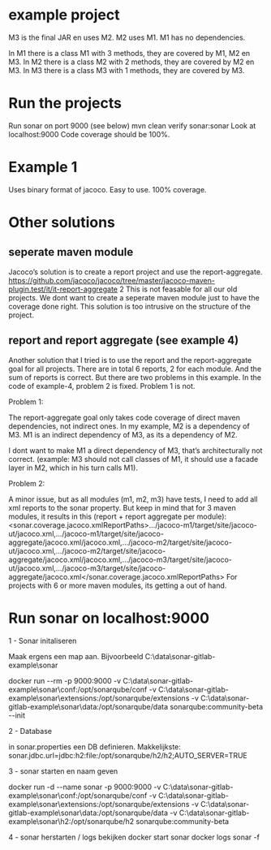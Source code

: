 # example project

M3 is the final JAR en uses M2. M2 uses M1. M1 has no dependencies.

In M1 there is a class M1 with 3 methods, they are covered by M1, M2 en M3.
In M2 there is a class M2 with 2 methods, they are covered by     M2 en M3.
In M3 there is a class M3 with 1 methods, they are covered by           M3.


# Run the projects

Run sonar on port 9000 (see below)
mvn clean verify sonar:sonar
Look at localhost:9000
Code coverage should be 100%.

# Example 1

Uses binary format of jacoco. Easy to use. 100% coverage.

# Other solutions

## seperate maven module

Jacoco’s solution is to create a report project and use the report-aggregate. https://github.com/jacoco/jacoco/tree/master/jacoco-maven-plugin.test/it/it-report-aggregate 2
This is not feasable for all our old projects. We dont want to create a seperate maven module just to have the coverage done right. This solution is too intrusive on the structure of the project.

## report and report aggregate (see example 4)

Another solution that I tried is to use the report and the report-aggregate goal for all projects. There are in total 6 reports, 2 for each module. And the sum of reports is correct. But there are two problems in this example. In the code of example-4, problem 2 is fixed. Problem 1 is not.

Problem 1:

The report-aggregate goal only takes code coverage of direct maven dependencies, not indirect ones. In my example, M2 is a dependency of M3. M1 is an indirect dependency of M3, as its a dependency of M2.

I dont want to make M1 a direct dependency of M3, that’s architecturally not correct. (example: M3 should not call classes of M1, it should use a facade layer in M2, which in his turn calls M1).

Problem 2:

A minor issue, but as all modules (m1, m2, m3) have tests, I need to add all xml reports to the sonar property.
But keep in mind that for 3 maven modules, it results in this (report + report aggregate per module): <sonar.coverage.jacoco.xmlReportPaths>…/jacoco-m1/target/site/jacoco-ut/jacoco.xml,…/jacoco-m1/target/site/jacoco-aggregate/jacoco.xml/jacoco.xml,…/jacoco-m2/target/site/jacoco-ut/jacoco.xml,…/jacoco-m2/target/site/jacoco-aggregate/jacoco.xml/jacoco.xml,…/jacoco-m3/target/site/jacoco-ut/jacoco.xml,…/jacoco-m3/target/site/jacoco-aggregate/jacoco.xml</sonar.coverage.jacoco.xmlReportPaths>
For projects with 6 or more maven modules, its getting a out of hand.

# Run sonar on localhost:9000

1 - Sonar initaliseren

Maak ergens een map aan. Bijvoorbeeld C:\data\sonar-gitlab-example\sonar

docker run --rm -p 9000:9000 -v C:\data\sonar-gitlab-example\sonar\conf:/opt/sonarqube/conf -v C:\data\sonar-gitlab-example\sonar\extensions:/opt/sonarqube/extensions -v C:\data\sonar-gitlab-example\sonar\data:/opt/sonarqube/data sonarqube:community-beta --init

2 - Database

in sonar.properties een DB definieren. Makkelijkste: sonar.jdbc.url=jdbc:h2:file:/opt/sonarqube/h2/h2;AUTO_SERVER=TRUE

3 - sonar starten en naam geven

docker run -d --name sonar -p 9000:9000 -v C:\data\sonar-gitlab-example\sonar\conf:/opt/sonarqube/conf -v C:\data\sonar-gitlab-example\sonar\extensions:/opt/sonarqube/extensions -v C:\data\sonar-gitlab-example\sonar\data:/opt/sonarqube/data -v C:\data\sonar-gitlab-example\sonar\h2:/opt/sonarqube/h2 sonarqube:community-beta

4 - sonar herstarten / logs bekijken
docker start sonar
docker logs sonar -f
